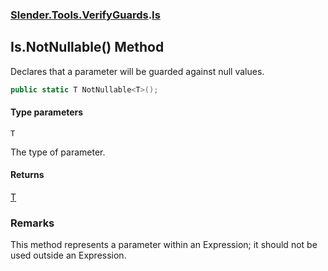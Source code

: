 ### [Slender.Tools.VerifyGuards](Slender.Tools.VerifyGuards.md 'Slender.Tools.VerifyGuards').[Is](Slender.Tools.VerifyGuards.Is.md 'Slender.Tools.VerifyGuards.Is')

## Is.NotNullable<T>() Method

Declares that a parameter will be guarded against null values.

```csharp
public static T NotNullable<T>();
```
#### Type parameters

<a name='Slender.Tools.VerifyGuards.Is.NotNullable_T_().T'></a>

`T`

The type of parameter.

#### Returns
[T](Slender.Tools.VerifyGuards.Is.NotNullable_T_().md#Slender.Tools.VerifyGuards.Is.NotNullable_T_().T 'Slender.Tools.VerifyGuards.Is.NotNullable<T>().T')

### Remarks
This method represents a parameter within an Expression; it should not be used outside an Expression.